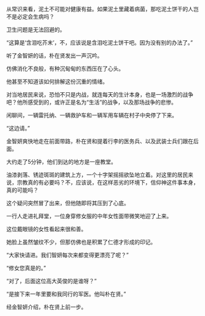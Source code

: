 从常识来看，泥土不可能对健康有益。如果泥土里藏着病菌，那吃泥土饼干的人岂不是必定会生病吗？

卫生问题是无法回避的。

“这算是‘含泪吃芥末’，不，应该说是含泪吃泥土饼干吧。因为没有别的办法了。”

听了金智妍的话，朴在贤发出一声沉吟。

仿佛消化不良般，有种沉甸甸的东西压在了心头。

他甚至不知道该如何排解这份沉重的情绪。

对当地居民来说，恐怕不只是内战，就连每天的生计本身，也是一场激烈的战争吧？他所感受到的，或许正是名为“生活”的战争，以及那场战争的悲惨。

闲聊间，一辆雷托纳、一辆救护车和一辆军用车辆在村子中央停了下来。

“这边请。”

金智妍爽快地走在前面带路，朴在贤和提着行李的医务兵、以及武装士兵们跟在后面。

大约走了5分钟，他们到达的地方是一座教堂。

油漆剥落、锈迹斑斑的建筑上方，一个十字架摇摇欲坠地立着。对这里的居民来说，宗教真的有必要吗？不，应该说，在这样恶劣的环境下，信仰神这件事本身，真的可能吗？

这个疑问突然冒了出来，但他随即将其压到了心底。

一行人走进礼拜堂，一位身穿修女服的中年女性面带微笑地迎了上来。

这位戴眼镜的女性看起来很和善。

她脸上虽然皱纹不少，但那仿佛也是积累了仁德才形成的印记。

“大家快请进。我们智妍每次来都变得更漂亮了呢？”

“修女您真是的。”

“对了，后面这位高大英俊的是谁呀？”

“是接下来一年里要和我同行的军医。他叫朴在贤。”

经金智妍介绍，朴在贤上前一步。
